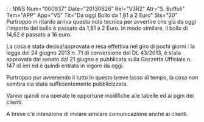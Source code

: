  :  : NWS Num="000937" Date="20130626" Rel="V3R2" Atr="S. Buffoli" Tem="APP" App="V5" Tit="Da oggi Bollo da 1,81 a 2 Euro" Sts="20"
Purtroppo in ritardo arriva questa nota tecnica per avvertire che già da oggi l'importo del bollo è
passato da 1,81 a 2 Euro. In modo similare, il bollo di 14,62 è passato a 16 euro.

La cosa è stata decisa/approvata e resa effettiva nel giro di pochi giorni :  la legge del 24 giugno
2013 n. 71 di conversione del DL 43/2013, è stata approvata dal senato dal 21 giugno e pubblicata
sulla Gazzetta Ufficiale n. 147 di ieri ed è quindi entrata in vigore da oggi.

Purtroppo pur avvenendo il tutto in questo breve lasso di tempo, la cosa non sembra sia stata sufficientemente pubblicizzata.

Vanno quindi ora operate le opportune modifiche alle tabelle ed ai pgm dei clienti.

A breve c'è intenzione di inviare similare comunicazione anche ai clienti.

